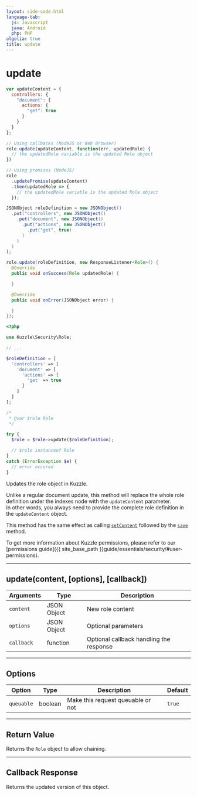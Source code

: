 ```yaml
---
layout: side-code.html
language-tab:
  js: Javascript
  java: Android
  php: PHP
algolia: true
title: update
---
```


# update

```js
var updateContent = {
  controllers: {
    "document": {
      actions: {
        "get": true
      }
    }
  }
};

// Using callbacks (NodeJS or Web Browser)
role.update(updateContent, function(err, updatedRole) {
  // the updatedRole variable is the updated Role object
})

// Using promises (NodeJS)
role
  .updatePromise(updateContent)
  .then(updatedRole => {
    // the updatedRole variable is the updated Role object
  });
```

```java
JSONObject roleDefinition = new JSONObject()
  .put("controllers", new JSONObject()
    .put("document", new JSONObject()
      .put("actions", new JSONObject()
        .put("get", true)
      )
    )
  )
);

role.update(roleDefinition, new ResponseListener<Role>() {
  @Override
  public void onSuccess(Role updatedRole) {

  }

  @Override
  public void onError(JSONObject error) {

  }
});
```

```php
<?php

use Kuzzle\Security\Role;

// ...

$roleDefinition = [
  'controllers' => [
    'document' => [
      'actions' => [
        'get' => true
      ]
    ]
  ]
];

/*
 * @var $role Role
 */

try {
  $role = $role->update($roleDefinition);

  // $role instanceof Role
}
catch (ErrorException $e) {
  // error occured
}
```

Updates the role object in Kuzzle.

<aside class="warning">
  <p>
    Unlike a regular document update, this method will replace the whole role definition under the indexes node with the <code>updateContent</code> parameter.<br>
    In other words, you always need to provide the complete role definition in the <code>updateContent</code> object.
  </p>
  <p>
    This method has the same effect as calling <a href="{{ site_base_path }}sdk-reference/role/set-content"><code>setContent</code></a> followed by the <a href="{{ site_base_path }}sdk-reference/role/save"><code>save</code></a> method.
  </p>
</aside>

To get more information about Kuzzle permissions, please refer to our [permissions guide]({{ site_base_path }}guide/essentials/security/#user-permissions).

---

## update(content, [options], [callback])

| Arguments | Type | Description |
|---------------|---------|----------------------------------------|
| ``content`` | JSON Object | New role content |
| ``options`` | JSON Object | Optional parameters |
| ``callback`` | function | Optional callback handling the response |

---

## Options

| Option | Type | Description | Default |
|---------------|---------|----------------------------------------|---------|
| ``queuable`` | boolean | Make this request queuable or not  | ``true`` |

---

## Return Value

Returns the `Role` object to allow chaining.

---

## Callback Response

Returns the updated version of this object.

